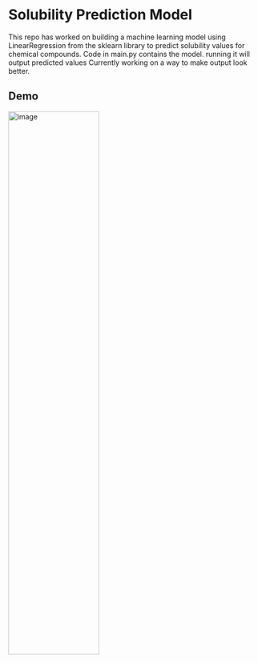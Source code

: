 # Solubility Prediction Model
This repo has worked on building a machine learning model using LinearRegression from the sklearn library to predict solubility values for chemical compounds.
Code in main.py contains the model. running it will output predicted values
Currently working on a way to make output look better.


## Demo

<img width="60%" height="1084" alt="image" src="https://github.com/user-attachments/assets/cd7ede93-1052-49f2-9ae9-66750236926d" />

